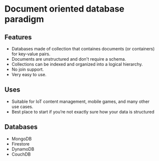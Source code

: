 # Document oriented database paradigm

## Features

- Databases made of collection that containes documents (or containers) for
key-value pairs.
- Documents are unstructured and don't require a schema.
- Collections can be indexed and organized into a logical hierarchy.
- No join support.
- Very easy to use.

## Uses

- Suitable for IoT content management, mobile games, and many other use cases.
- Best place to start if you’re not exactly sure how your data is structured

## Databases

- MongoDB
- Firestore
- DynamoDB
- CouchDB
